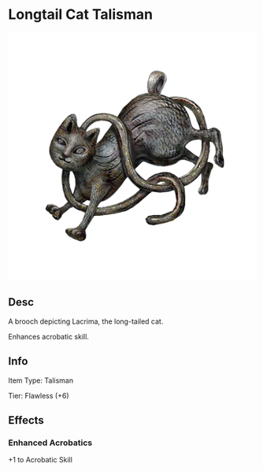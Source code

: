 # Longtail Cat Talisman

![Copyrighted Image](LongtailCatTalisman.png)

## Desc

A brooch depicting Lacrima, the long-tailed cat.

Enhances acrobatic skill.

## Info

Item Type: Talisman

Tier: Flawless (+6)

## Effects

### Enhanced Acrobatics

+1 to Acrobatic Skill
